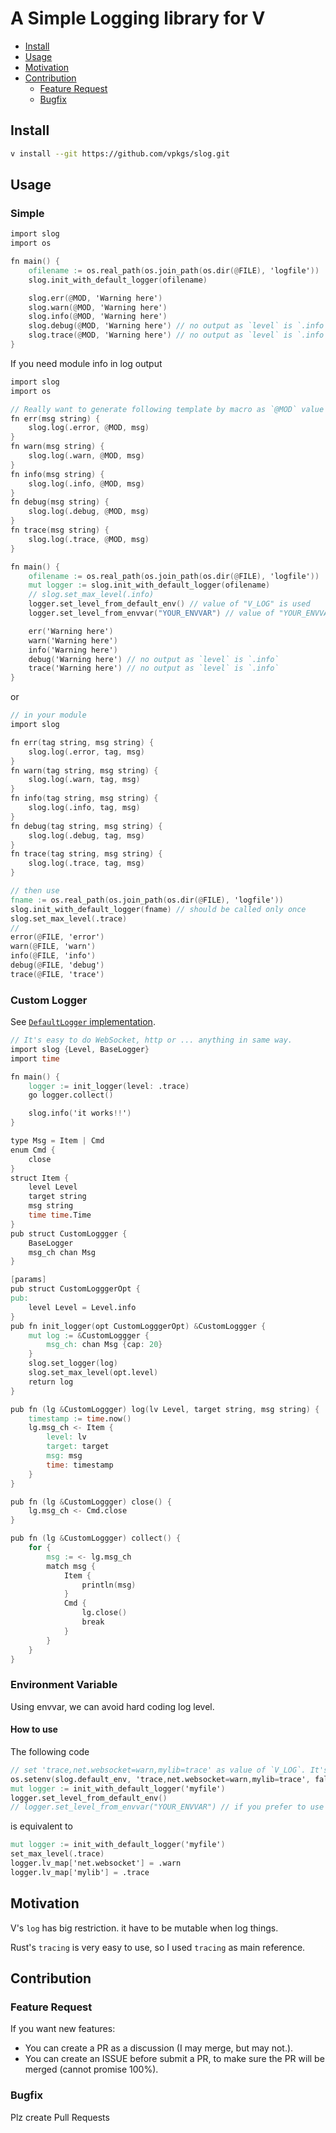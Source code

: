 # A Simple Logging library for V

- [Install](#install)
- [Usage](#usage)
- [Motivation](#motivation)
- [Contribution](#contribution)
  - [Feature Request](#feature-request)
  - [Bugfix](#bugfix)

## Install
```sh
v install --git https://github.com/vpkgs/slog.git
```

## Usage

### Simple
```v
import slog
import os

fn main() {
	ofilename := os.real_path(os.join_path(os.dir(@FILE), 'logfile'))
	slog.init_with_default_logger(ofilename)

	slog.err(@MOD, 'Warning here')
	slog.warn(@MOD, 'Warning here')
	slog.info(@MOD, 'Warning here')
	slog.debug(@MOD, 'Warning here') // no output as `level` is `.info`
	slog.trace(@MOD, 'Warning here') // no output as `level` is `.info`
}
```

If you need module info in log output

```v
import slog
import os

// Really want to generate following template by macro as `@MOD` value changes, or ...
fn err(msg string) {
	slog.log(.error, @MOD, msg)
}
fn warn(msg string) {
	slog.log(.warn, @MOD, msg)
}
fn info(msg string) {
	slog.log(.info, @MOD, msg)
}
fn debug(msg string) {
	slog.log(.debug, @MOD, msg)
}
fn trace(msg string) {
	slog.log(.trace, @MOD, msg)
}

fn main() {
	ofilename := os.real_path(os.join_path(os.dir(@FILE), 'logfile'))
	mut logger := slog.init_with_default_logger(ofilename)
	// slog.set_max_level(.info)
	logger.set_level_from_default_env() // value of "V_LOG" is used
	logger.set_level_from_envvar("YOUR_ENVVAR") // value of "YOUR_ENVVAR" is used

	err('Warning here')
	warn('Warning here')
	info('Warning here')
	debug('Warning here') // no output as `level` is `.info`
	trace('Warning here') // no output as `level` is `.info`
}
```

or 

```v
// in your module
import slog

fn err(tag string, msg string) {
	slog.log(.error, tag, msg)
}
fn warn(tag string, msg string) {
	slog.log(.warn, tag, msg)
}
fn info(tag string, msg string) {
	slog.log(.info, tag, msg)
}
fn debug(tag string, msg string) {
	slog.log(.debug, tag, msg)
}
fn trace(tag string, msg string) {
	slog.log(.trace, tag, msg)
}

// then use
fname := os.real_path(os.join_path(os.dir(@FILE), 'logfile'))
slog.init_with_default_logger(fname) // should be called only once
slog.set_max_level(.trace)
//
error(@FILE, 'error')
warn(@FILE, 'warn')
info(@FILE, 'info')
debug(@FILE, 'debug')
trace(@FILE, 'trace')
```

### Custom Logger

See [`DefaultLogger` implementation](/default_logger.v).

```v
// It's easy to do WebSocket, http or ... anything in same way.
import slog {Level, BaseLogger}
import time

fn main() {
	logger := init_logger(level: .trace)
	go logger.collect()

	slog.info('it works!!')
}

type Msg = Item | Cmd
enum Cmd {
	close
}
struct Item {
	level Level
	target string
	msg string
	time time.Time
}
pub struct CustomLoggger {
	BaseLogger
	msg_ch chan Msg
}

[params]
pub struct CustomLogggerOpt {
pub:
	level Level = Level.info
}
pub fn init_logger(opt CustomLogggerOpt) &CustomLoggger {
	mut log := &CustomLoggger {
		msg_ch: chan Msg {cap: 20}
	}
	slog.set_logger(log)
	slog.set_max_level(opt.level)
	return log
}

pub fn (lg &CustomLoggger) log(lv Level, target string, msg string) {
	timestamp := time.now()
	lg.msg_ch <- Item {
		level: lv
		target: target
		msg: msg
		time: timestamp
	}
}

pub fn (lg &CustomLoggger) close() {
	lg.msg_ch <- Cmd.close
}

pub fn (lg &CustomLoggger) collect() {
	for {
		msg := <- lg.msg_ch
		match msg {
			Item {
				println(msg)
			}
			Cmd {
				lg.close()
				break
			}
		}
	}
}
```


### Environment Variable

Using envvar, we can avoid hard coding log level.

#### How to use
The following code

```v
// set 'trace,net.websocket=warn,mylib=trace' as value of `V_LOG`. It's not need to be hardcoded. set at terminal instead...
os.setenv(slog.default_env, 'trace,net.websocket=warn,mylib=trace', false) // `slog.default_env` => 'V_LOG'
mut logger := init_with_default_logger('myfile')
logger.set_level_from_default_env()
// logger.set_level_from_envvar("YOUR_ENVVAR") // if you prefer to use other envvar
```

is equivalent to

```v
mut logger := init_with_default_logger('myfile')
set_max_level(.trace)
logger.lv_map['net.websocket'] = .warn
logger.lv_map['mylib'] = .trace
```

## Motivation
V's `log` has big restriction.
it have to be mutable when log things.

Rust's `tracing` is very easy to use, so I used `tracing` as main reference.

## Contribution
### Feature Request
If you want new features:
- You can create a PR as a discussion (I may merge, but may not.).
- You can create an ISSUE before submit a PR, to make sure the PR will be merged (cannot promise 100%).

### Bugfix
Plz create Pull Requests
